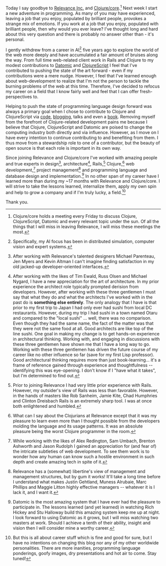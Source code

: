 Today I say goodbye to [Relevance Inc.](http://www.thinkrelevance.com) and [Clojure/core](http://www.clojure.com).[^core]  Next week I start a new adventure in programming.  As many of you may have experienced, leaving a job that you enjoy, populated by brilliant people, provokes a strange mix of emotions.  If you work at a job that you enjoy, populated with brilliant people, then why would you ever leave?  I've thought long and hard about this very question and there is probably no answer other than - it's personal.

I gently withdrew from a career in AI[^ai] five years ago to explore the world of the web more deeply and have accumulated a fair amount of bruises along the way.  From full time web-related client work in Rails and Clojure to my modest contributions to [Datomic](http://www.datomic.com) and [ClojureScript](http://www.github.com/clojure/clojurescript) I feel that I've contributed to pushing the state of the art forward - even if my contributions were a mere nudge.  However, I feel that I've learned enough about web-development to realize that I'm not the person to tackle the burning problems of the web at this time.  Therefore, I've decided to refocus my career on a field that I know fairly well and feel that I can offer fresh-perspectives to.

Helping to push the state of programming language design forward was always a primary goal when I chose to contribute to Clojure and ClojureScript via [code](http://www.github.com/fogus), [blogging](http://blog.fogus.me/tag/clojure+clojurescript), talks and even a [book](http://www.joyofclojure.com).  Removing myself from the forefront of Clojure-related development pains me because I believe that Clojure, ClojureScript and Datomic are poised to change the computing industry both directly and via influence.  However, as I move on I have every intention to continue contributing to and benefiting from them.  I thus move from a stewardship role to one of a contributor, but the beauty of open source is that each role is important in its own way.

Since joining Relevance and Clojure/core I've worked with amazing people and true experts in design[^des], architecture[^arch], Rails,[^rails] Clojure,[^clj] web development,[^web] project management[^mgmt] and programming language and database design and implementation.[^datomic]  In no other span of my career have I learned more than during my ~17 months with Relevance and Clojure/core.  I will strive to take the lessons learned, internalize them, apply my own spin and help to grow a company and if I'm truly lucky, a field.[^career]

Thank you.

[^ai]: Specifically, my AI focus has been in distributed simulation, computer vision and expert systems.

[^career]: But this is all about career stuff which is fine and good for sure, but I have no intentions on changing this blog nor any of my other worldwide personalities.  There are more inanities, programming language ponderings, goofy images, dry presentations and hot air to come.  Stay tuned!

[^des]: After working with Relevance's talented designers Michael Parenteau, Jen Myers and Kevin Altman I can't imagine finding satisfaction in my old jacked-up developer-oriented interfaces.

[^arch]: After working with the likes of Tim Ewald, Russ Olsen and Michael Nygard, I have a new appreciation for the art of architecture.  In my prior experience the architect role typically prompted derision from developers.  However, after working with these three gentlemen I must say that what they do and what the architects I've worked with in the past do is **something else entirely**.  The only analogy that I have is that prior to my first trip to Japan I had only ever had sushi from local DC restaurants.  However, during my trip I had sushi in a town named Otaru and compared to the "local sushi" ... well, there was no comparison.  Even though they had the same name, the fact of the matter was that they were not the same food at all.  Good architects are like top of the line sushi.  One goal in making my change is to get hands-on experience in architectural thinking.  Working with, and engaging in discussions with these three gentlemen have shown me that I have a long way to go.  Working with these three gentlemen has driven the future course of my career like no other influence so far (save for my first Lisp professor).  Good architectural thinking requires more than just book-learning... it's a frame of reference gained through experience and thoughtfulness -- identifying this was eye-opening.  I don't know if I "have what it takes", but I'm determined to find out.

[^rails]: Prior to joining Relevance I had very little prior experience with Rails.  However, my outsider's view of Rails was less than favorable.  However, in the hands of masters like Rob Sanheim, Jamie Kite, Chad Humphries and Clinton Dreisbach Rails is an extremely sharp tool.  I was at once both enlightened and humbled.

[^clj]: What can I say about the Clojurians at Relevance except that it was my pleasure to learn even more than I thought possible from the developers molding the language and its usage patterns.  It was an absolute pleasure being the worst Clojure programmer in the room.

[^web]: While working with the likes of Alex Redington, Sam Umbach, Brenton Ashworth[^bre] and Jason Rudolph I gained an appreciation for (and fear of) the intricate subtleties of web development.  To see them work is to wonder how any human can know such a hostile environment in such depth and create amazing tech in spite of it.

[^mgmt]: Relevance has a (somewhat) libertine's view of management and management structures, but by gum it works!  It'll take a long time before I understand what makes Justin Gehtland, Muness Alrubaie, Marc Phillips and Maggie Litton highly effective managers -- whatever it is I lack it, and I want it.

[^datomic]: Datomic is the most amazing system that I have ever had the pleasure to participate in.  The lessons learned (and yet learned) in watching Rich Hickey and Stu Halloway build this amazing system keep me up at night.  I look forward to using Datomic as it grows, but I will miss watching two masters at work.  Should I achieve a tenth of their ability, insight and vision then I will consider mine a worthy career.

[^core]: Clojure/core holds a meeting every Friday to discuss Clojure, ClojureScript, Datomic and every relevant topic under the sun.  Of all the things that I will miss in leaving Relevance, I will miss these meetings the most.

[^bre]: Brenton has some amazing ideas about Clojure[Script] and web development.  I can't wait to see what he comes up with!
